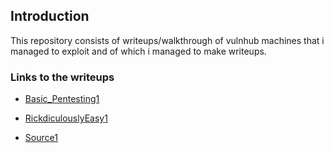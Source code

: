 ## Introduction
This repository consists of writeups/walkthrough of vulnhub machines
that i managed to exploit and of which i managed to make writeups.


### Links to the writeups
- [Basic_Pentesting1](https://github.com/ninchy0/vulnhub-writeups/blob/main/Basic_pentesting1/basic_pentesting1.md)

- [RickdiculouslyEasy1](https://github.com/ninchy0/vulnhub-writeups/blob/main/RickdiculouslyEasy1/RickdiculouslyEasy1.md)

- [Source1](https://github.com/ninchy0/vulnhub-writeups/blob/main/Source1/Source1.md)